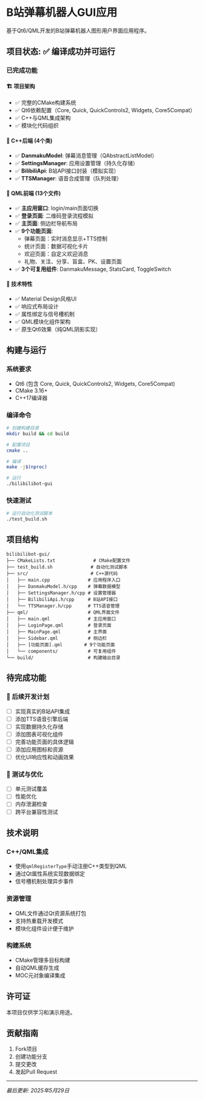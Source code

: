 # B站弹幕机器人GUI应用

基于Qt6/QML开发的B站弹幕机器人图形用户界面应用程序。

## 项目状态: ✅ 编译成功并可运行

### 已完成功能

#### 🏗️ 项目架构
- ✅ 完整的CMake构建系统
- ✅ Qt6依赖配置（Core, Quick, QuickControls2, Widgets, Core5Compat）
- ✅ C++与QML集成架构
- ✅ 模块化代码组织

#### 🔧 C++后端 (4个类)
- ✅ **DanmakuModel**: 弹幕消息管理（QAbstractListModel）
- ✅ **SettingsManager**: 应用设置管理（持久化存储）
- ✅ **BilibiliApi**: B站API接口封装（模拟实现）
- ✅ **TTSManager**: 语音合成管理（队列处理）

#### 🎨 QML前端 (13个文件)
- ✅ **主应用窗口**: login/main页面切换
- ✅ **登录页面**: 二维码登录流程模拟
- ✅ **主页面**: 侧边栏导航布局
- ✅ **9个功能页面**:
  - 弹幕页面：实时消息显示+TTS控制
  - 统计页面：数据可视化卡片
  - 欢迎页面：自定义欢迎消息
  - 礼物、关注、分享、盲盒、PK、设置页面
- ✅ **3个可复用组件**: DanmakuMessage, StatsCard, ToggleSwitch

#### 🎯 技术特性
- ✅ Material Design风格UI
- ✅ 响应式布局设计
- ✅ 属性绑定与信号槽机制
- ✅ QML模块化组件架构
- ✅ 原生Qt6效果（纯QML阴影实现）

## 构建与运行

### 系统要求
- Qt6 (包含 Core, Quick, QuickControls2, Widgets, Core5Compat)
- CMake 3.16+
- C++17编译器

### 编译命令
```bash
# 创建构建目录
mkdir build && cd build

# 配置项目
cmake ..

# 编译
make -j$(nproc)

# 运行
./bilibilibot-gui
```

### 快速测试
```bash
# 运行自动化测试脚本
./test_build.sh
```

## 项目结构

```
bilibilibot-gui/
├── CMakeLists.txt              # CMake配置文件
├── test_build.sh              # 自动化测试脚本
├── src/                       # C++源代码
│   ├── main.cpp              # 应用程序入口
│   ├── DanmakuModel.h/cpp    # 弹幕数据模型
│   ├── SettingsManager.h/cpp # 设置管理器
│   ├── BilibiliApi.h/cpp     # B站API接口
│   └── TTSManager.h/cpp      # TTS语音管理
├── qml/                      # QML界面文件
│   ├── main.qml              # 主应用窗口
│   ├── LoginPage.qml         # 登录页面
│   ├── MainPage.qml          # 主界面
│   ├── Sidebar.qml           # 侧边栏
│   ├── [功能页面].qml        # 9个功能页面
│   └── components/           # 可复用组件
└── build/                    # 构建输出目录
```

## 待完成功能

### 🔄 后续开发计划
- [ ] 实现真实的B站API集成
- [ ] 添加TTS语音引擎后端
- [ ] 实现数据持久化存储
- [ ] 添加图表可视化组件
- [ ] 完善功能页面的具体逻辑
- [ ] 添加应用图标和资源
- [ ] 优化UI响应性和动画效果

### 🧪 测试与优化
- [ ] 单元测试覆盖
- [ ] 性能优化
- [ ] 内存泄漏检查
- [ ] 跨平台兼容性测试

## 技术说明

### C++/QML集成
- 使用`qmlRegisterType`手动注册C++类型到QML
- 通过Qt属性系统实现数据绑定
- 信号槽机制处理异步事件

### 资源管理
- QML文件通过Qt资源系统打包
- 支持热重载开发模式
- 模块化组件设计便于维护

### 构建系统
- CMake管理多目标构建
- 自动QML缓存生成
- MOC元对象编译集成

## 许可证

本项目仅供学习和演示用途。

## 贡献指南

1. Fork项目
2. 创建功能分支
3. 提交更改
4. 发起Pull Request

---
*最后更新: 2025年5月29日*
